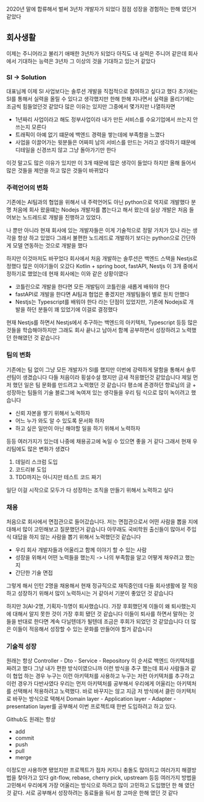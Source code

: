  
2020년 말에 합류해서 벌써 3년차 개발자가 되었다
점점 성장을 경험하는 한해 였던거 같았다

## 회사생활

이제는 주니어라고 불리기 애매한 3년차가 되었다
아직도 내 실력은 주니어 같은데 회사에서 기대하는 능력은 3년차
그 이상의 것을 기대하고 있는거 같았다

### SI -> Solution

대표님께 이제 SI 사업보다는 솔루션 개발을 직접적으로 참여하고 싶다고 했다
초기에는 SI를 통해서 실력을 올릴 수 있다고 생각했지만 한해 한해 지나면서
실력을 올리기에는 조금씩 힘들었던것 같았다 많은 이유는 있지만 그중에서 몇가지만 나열하자면

- 1년짜리 사업이라고 해도 정부사업이라 내가 만든 서비스를 수요기업에서 쓰는지 안쓰는지 모른다
- 트래픽이 아예 없기 떄문에 백엔드 경력을 쌓는데에 부족함을 느꼈다
- 사업을 이끌어가는 윗분들은 어짜피 남의 서비스를 만드는 거라고 생각하기 떄문에 디테일을 신경쓰지 않고 그냥 돌아가기만 한다

이것 말고도 많은 이유가 있지만 이 3개 때문에 많은 생각이 들었다
하지만 올해 들어서 많은 것들을 제안을 하고 많은 것들이 바뀌었다

### 주력언어의 변화

기존에는 AI팀과의 협업을 위해서 내 주력언어도 아닌 python으로 억지로 개발했다
분명 처음에 회사 왔을떄는 Nodejs 개발자를 뽑는다고 해서 왔는데 실상 개발은 처음 들어보는
노드레드로 개발을 진행하고 있었다. 

나 뿐만 아니라 현재 회사에 있는 개발자들은 이게 기술적으로 정말 가치가 있나 라는 생각을 항상 하고 있었다
그래서 불편한 노드레드로 개발하기 보다는 python으로 간단하게 모델 연동하는 것으로 개발을 했다

하지만 이것마저도 바꾸었다 회사에서 처음 개발하는 솔루션은 백엔드 스택을 Nestjs로 정했다
많은 이야기들이 오갔다 Kotlin + spring boot, fastAPI, Nestjs 이 3개 중에서 정하기로 했었는데
현재 회사에는 이와 같은 상황이였다
- 코틀린으로 개발을 한다면 모든 개발팀이 코틀린을 새롭게 배워야 한다
- fastAPI로 개발을 한다면 AI팀과 협업은 좋겠지만 개발팀들이 별로 원치 안했다
- Nestjs는 Typescript를 배워야 한다 라는 단점이 있었지만, 기존에 Nodejs로 개발을 하던 분들이 꽤 있었기에
이걸로 결정했다

현재 Nestjs를 하면서 Nestjs에서 추구하는 백엔드의 아키텍처, Typescript 등등 많은 것들을 학습해야하지만
그래도 회사 끝나고 남아서 함꼐 공부하면서 성장하려고 노력했던 한해였던 것 같습니다

### 팀의 변화

기존에는 팀 없이 그냥 모든 개발자가 SI를 했지만 이번에 강력하게 말함을 통해서 솔루션팀이 생겼습니다
다들 처음이라 횡설수설 했지만 금새 적응했던것 같았습니다
제일 먼저 했던 일은 팀 문화를 만드려고 노력했던 것 같습니다
평소에 존경하던 향로님의 글 + 성장하는 팀들의 기술 블로그에 녹여져 있는 생각들을 우리 팀 식으로 많이 녹이려고 했습니다

- 신뢰 자본을 쌓기 위해서 노력하자
- 어느 누가 와도 알 수 있도록 문서화 하자
- 하고 싶은 일만이 아닌 해야할 일을 하기 위해서 노력하자

등등 여러가지가 있는데 나중에 채용공고에 녹일 수 있으면 좋을 거 같다
그래서 현재 우리팀에도 많은 변화가 생겼다
1. 데일리 스크럼 도입
2. 코드리뷰 도입
3. TDD까지는 아니지만 테스트 코드 짜기

일단 이걸 시작으로 모두가 다 성장하는 조직을 만들기 위해서 노력하고 싶다

### 채용

처음으로 회사에서 면접관으로 들어갔습니다.
저는 면접관으로서 어떤 사람을 뽑을 지에 대해서 많이 고민해보고 질문했던거 같습니다
아무래도 국비학원 출신들이 많아서 주입식 대답을 하지 않는 사람을 뽑기 위해서 노력했던것 같습니다

- 우리 회사 개발자들과 어울리고 함께 이야기 할 수 있는 사람
- 성장을 위해서 어떤 노력들을 했는지 -> 나의 부족함을 알고 어떻게 채우려고 했는지
- 간단한 기술 면접

그렇게 해서 인턴 2명을 채용해서 현재 정규직으로 재직중인데 다들 회사생활에 잘 적응하고
성장하기 위해서 많이 노력하시는 거 같아서 기분이 좋았던 것 같습니다

하지만 3(AI-2명, 기획자-1)명이 퇴사했습니다.
가장 후회했던게 이들이 왜 퇴사했는지에 대해서 알지 못한 것이 가장 후회 됐던 것 같습니다
이들이 퇴사를 하면서 말하는 것들을 반대로 한다면 계속 다닐텐데가 될텐데 조금은 후회가 되었던 것 같았습니다
더 많은 이들이 적응해서 성장할 수 있는 문화를 만들어야 할거 같습니다


### 기술적 성장

원래는 항상 Controller - Dto - Service - Repository 이 순서로 백엔드 아키텍처를 짜려고 했다
그냥 내가 편한 방식이였으니까 이런 방식을 추구 했는데 회사 사람들과 같이 협업 하는 경우 누구는 이런 아키텍처를 사용하고
누구는 저런 아키텍처를 추구하고 이런 경우가 다반사였다 우리는 먼저 아키텍처를 공부해서 우리에게 어울리는 아키텍처를 선택해서 적용하려고 노력했다.
바로 바꾸지는 않고 지금 저 방식에서 클린 아키텍처로 바꾸는 방식으로 택해서 Domain layer - Application layer - Adapter - presentation layer를 공부해서
이번 프로젝트때 한번 도입하려고 하고 있다.

Github도 원래는 항상
- add
- commit
- push
- pull
- merge

이정도만 사용하면 됐었지만 프로젝트가 점차 커지니 충돌도 많아지고 여러가지 해결방법을 찾아가고 있다 git-flow, rebase, cherry pick, upstream 등등 여러가지 방법을 고민해서
우리에게 가장 어울리는 방식으로 하려고 많이 고민하고 도입했던 한 해 였던 것 같다. 
서로 공부해서 성장하려는 동료들을 둬서 참 고마운 한해 였던 것 같다

